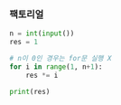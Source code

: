 ### 팩토리얼

```python
n = int(input())
res = 1

# n이 0인 경우는 for문 실행 X
for i in range(1, n+1):
    res *= i

print(res)
```

